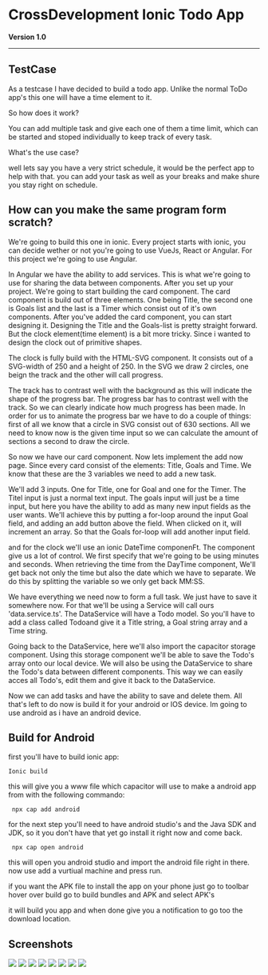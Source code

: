 # CrossDevelopment Ionic Todo App
**Version 1.0**


---

## TestCase

As a testcase I have decided to build a todo app. Unlike the normal ToDo app's this one will have a time element to it.

So how does it work?

You can add multiple task and give each one of them a time limit, which can be started and stoped individually to keep track of every task.

What's the use case? 

well lets say you have a very strict schedule, it would be the perfect app to help with that. you can add your task as well as your breaks and make shure you stay right on schedule.

## How can you make the same program form scratch? 

We're going to build this one in ionic. Every project starts with ionic, you can decide wether or not you're going to use VueJs, React or Angular. For this project we're going to use Angular.

In Angular we have the ability to add services. This is what we're going to use for sharing the data between components. 
After you set up your project. We're going to start building the card component. The card component is build out of three elements. One being Title, 
the second one is Goals list and the last is a Timer which consist out of it's own components. After you've added the card component, you can start designing it.
Designing the Title and the Goals-list is pretty straight forward. But the clock element(time element) is a bit more tricky. Since i wanted to design the clock out of primitive shapes.

The clock is fully build with the HTML-SVG component. It consists out of a SVG-width of 250 and a height of 250. In the SVG we draw 2 circles, one beign the track and the other will call progress.

The track has to contrast well with the background as this will indicate the shape of the progress bar. The progress bar has to contrast well with the track. 
So we can clearly indicate how much progress has been made.
In order for us to animate the progress bar we have to do a couple of things: 
first of all we know that a circle in SVG consist out of 630 sections. All we need to know now is the given time input so we can calculate the amount of sections a second to draw the circle.

So now we have our card component. Now lets implement the add now page. Since every card consist of the elements: Title, Goals and Time. We know that these are the 3 variables we need to add a new task.

We'll add 3 inputs. One for Title, one for Goal and one for the Timer. The Titel input is just a normal text input. 
The goals input will just be a time input, but here you have the ability to add as many new input fields as the user wants. 
We'll achieve this by putting a for-loop around the input Goal field, and adding an add button above the field. When clicked on it, will increment an array. So that the Goals for-loop will add another input field.

and for the clock we'll use an ionic DateTime componenFt.
The component give us a lot of control. We first specify that we're going to be using minutes and seconds. When retrieving the time from the DayTime component, We'll get back not only the time but also the date which we have to separate. We do this by splitting the variable so we only get back MM:SS. 

We have everything we need now to form a full task. We just have to save it somewhere now. For that we'll be using a Service will call ours 'data.service.ts'. The DataService will have a Todo model. So you'll have to add a class called Todoand give it a Title string, a Goal string array and a Time string.

Going back to the DataService, here we'll also import the capacitor storage component. Using this storage component we'll be able to save the Todo's array onto our local device.
We will also be using the DataService to share the Todo's data between different components. This way we can easily acces all Todo's, edit them and give it back to the DataService.

Now we can add tasks and have the ability to save and delete them. All that's left to do now is build it for your android or IOS device.
Im going to use android as i have an android device.

## Build for Android

first you'll have to build ionic app:
```
Ionic build
```

this will give you a www file which capacitor will use to make a android app from with the following commando:


```
 npx cap add android 
```

for the next step you'll need to have android studio's and the Java SDK and JDK, so it you don't have that yet go install it right now and come back.

```
 npx cap open android 
```

this will open you android studio and import the android file right in there. now use add a vurtiual machine and press run.

if you want the APK file to install the app on your phone just go to toolbar hover over build go to build bundles and APK and select APK's

it will build you app and when done give you a notification to go too the download location.

## Screenshots 

<img src="img/1.jpeg"> 
<img src="img/2.jpeg">
<img src="img/3.jpeg">
<img src="img/4.jpeg">
<img src="img/5.jpeg">
<img src="img/6.jpeg">
<img src="img/7.jpeg">
<img src="img/8.jpeg">






